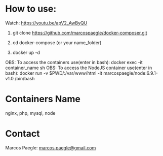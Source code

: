 # How to use:

Watch: https://youtu.be/apV2_AwByQU

1) git clone https://github.com/marcospaegle/docker-composer.git

2) cd docker-compose (or your name_folder)

3) docker up -d

OBS: To access the containers use(enter in bash): docker exec -it container_name sh
OBS: To access the NodeJS container use(enter in bash): docker run -v $PWD/:/var/www/html -it marcospaegle/node:6.9.1-v1.0 /bin/bash

# Containers Name

nginx, php, mysql, node

# Contact

Marcos Paegle: <marcos.paegle@gmail.com>
